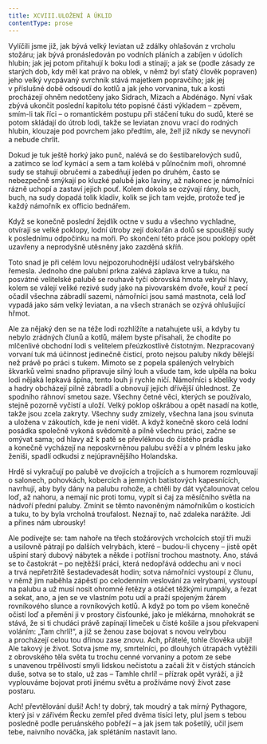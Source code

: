 ```yaml
---
title: XCVIII.ULOŽENÍ A ÚKLID
contentType: prose
---
```


Vylíčili jsme již, jak bývá velký leviatan už zdálky ohlašován z vrcholu stožáru; jak bývá pronásledován po vodních pláních a zabíjen v údolích hlubin; jak jej potom přitahují k boku lodi a stínají; a jak se (podle zásady ze starých dob, kdy měl kat právo na oblek, v němž byl sťatý člověk popraven) jeho velký vycpávaný svrchník stává majetkem popravčího; jak jej v příslušné době odsoudí do kotlů a jak jeho vorvanina, tuk a kosti procházejí ohněm nedotčeny jako Sidrach, Mizach a Abdénágo. Nyní však zbývá ukončit poslední kapitolu této popisné části výkladem – zpěvem, smím-li tak říci – o romantickém postupu při stáčení tuku do sudů, které se potom skládají do útrob lodi, takže se leviatan znovu vrací do rodných hlubin, klouzaje pod povrchem jako předtím, ale, žel! již nikdy se nevynoří a nebude chrlit.

Dokud je tuk ještě horký jako punč, nalévá se do šestibarelových sudů, a zatímco se loď kymácí a sem a tam kolébá v půlnočním moři, ohromné sudy se stahují obručemi a zabedňují jeden po druhém, často se nebezpečně smýkají po kluzké palubě jako laviny, až nakonec je námořníci rázně uchopí a zastaví jejich pouť. Kolem dokola se ozývají rány, buch, buch, na sudy dopadá tolik kladiv, kolik se jich tam vejde, protože teď je každý námořník ex officio bednářem.

Když se konečně poslední žejdlík octne v sudu a všechno vychladne, otvírají se velké poklopy, lodní útroby zejí dokořán a dolů se spouštějí sudy k poslednímu odpočinku na moři. Po skončení této práce jsou poklopy opět uzavřeny a neprodyšně utěsněny jako zazděná skříň.

Toto snad je při celém lovu nejpozoruhodnější událost velrybářského řemesla. Jednoho dne palubní prkna zalévá záplava krve a tuku, na posvátné velitelské palubě se rouhavě tyčí obrovská hmota velrybí hlavy, kolem se válejí veliké rezivé sudy jako na pivovarském dvoře, kouř z pecí očadil všechna zábradlí sazemi, námořníci jsou samá mastnota, celá loď vypadá jako sám velký leviatan, a na všech stranách se ozývá ohlušující hřmot.

Ale za nějaký den se na téže lodi rozhlížíte a natahujete uši, a kdyby tu nebylo zrádných člunů a kotlů, málem byste přísahali, že chodíte po mlčenlivé obchodní lodi s velitelem přeúzkostlivě čistotným. Nezpracovaný vorvaní tuk má účinnost jedinečně čisticí, proto nejsou paluby nikdy bělejší než právě po práci s tukem. Mimoto se z popela spálených velrybích škvarků velmi snadno připravuje silný louh a všude tam, kde ulpěla na boku lodi nějaká lepkavá špína, tento louh ji rychle ničí. Námořníci s kbelíky vody a hadry obcházejí pilně zábradlí a obnovují jejich dřívější úhlednost. Ze spodního ráhnoví smetou saze. Všechny četné věci, kterých se používalo, stejně pozorně vyčistí a uloží. Velký poklop oškrábou a opět nasadí na kotle, takže jsou zcela zakryty. Všechny sudy zmizely, všechna lana jsou svinuta a uložena v zákoutích, kde je není vidět. A když konečně skoro celá lodní posádka společně vykoná svědomitě a pilně všechnu práci, začne se omývat sama; od hlavy až k patě se převléknou do čistého prádla a konečně vycházejí na neposkvrněnou palubu svěží a v plném lesku jako ženiši, spadlí odkudsi z nejúpravnějšího Holandska.

Hrdě si vykračují po palubě ve dvojicích a trojicích a s humorem rozmlouvají o salonech, pohovkách, kobercích a jemných batistových kapesnících, navrhují, aby byly dány na palubu rohože, a chtěli by dát vyčalounovat celou loď, až nahoru, a nemají nic proti tomu, vypít si čaj za měsíčního světla na nádvoří přední paluby. Zmínit se těmto navoněným námořníkům o kosticích a tuku, to by byla vrcholná troufalost. Neznají to, nač zdaleka narážíte. Jdi a přines nám ubrousky!

Ale podívejte se: tam nahoře na třech stožárových vrcholcích stojí tři muži a usilovně pátrají po dalších velrybách, které – budou-li chyceny – jistě opět ušpiní starý dubový nábytek a někde i potřísní trochou mastnoty. Ano, stává se to častokrát – po nejtěžší práci, která nedopřává oddechu ani v noci a trvá nepřetržitě šestadevadesát hodin; sotva námořníci vystoupí z člunu, v němž jim naběhla zápěstí po celodenním veslování za velrybami, vystoupí na palubu a už musí nosit ohromné řetězy a otáčet těžkými rumpály, a řezat a sekat, ano, a jen se ve vlastním potu udí a praží spojeným žárem rovníkového slunce a rovníkových kotlů. A když po tom po všem konečně očistí loď a přemění ji v prostory čisťounké, jako je mlékárna, mnohokrát se stává, že si ti chudáci právě zapínají límeček u čisté košile a jsou překvapeni voláním: „Tam chrlí!“, a již se ženou zase bojovat s novou velrybou a procházejí celou tou dřinou zase znovu. Ach, přátelé, tohle člověka ubíjí! Ale takový je život. Sotva jsme my, smrtelníci, po dlouhých útrapách vytěžili z obrovského těla světa tu trochu cenné vorvaniny a potom ze sebe s unavenou trpělivostí smyli lidskou nečistotu a začali žít v čistých stáncích duše, sotva se to stalo, už zas – Tamhle chrlí! – přízrak opět vyráží, a již vyplouváme bojovat proti jinému světu a prožíváme nový život zase postaru.

Ach! převtělování duší! Ach! ty dobrý, tak moudrý a tak mírný Pythagore, který jsi v zářivém Řecku zemřel před dvěma tisíci lety, plul jsem s tebou posledně podle peruánského pobřeží – a jak jsem tak pošetilý, učil jsem tebe, naivního nováčka, jak splétáním nastavit lano.

